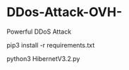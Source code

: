# DDos-Attack-OVH-
Powerful DDoS Attack


pip3 install -r requirements.txt

python3 HibernetV3.2.py
